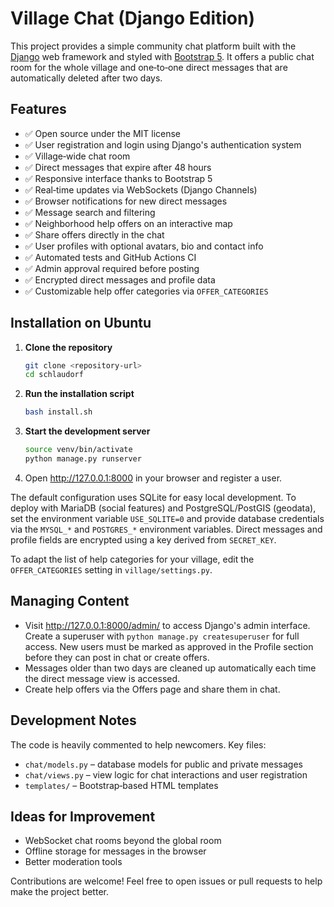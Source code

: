 # Village Chat (Django Edition)

This project provides a simple community chat platform built with the
[Django](https://www.djangoproject.com/) web framework and styled with
[Bootstrap&nbsp;5](https://getbootstrap.com/).  It offers a public chat room for the
whole village and one‑to‑one direct messages that are automatically deleted
after two days.

## Features

- ✅ Open source under the MIT license
- ✅ User registration and login using Django's authentication system
- ✅ Village‑wide chat room
- ✅ Direct messages that expire after 48 hours
- ✅ Responsive interface thanks to Bootstrap 5
- ✅ Real‑time updates via WebSockets (Django Channels)
- ✅ Browser notifications for new direct messages
- ✅ Message search and filtering
- ✅ Neighborhood help offers on an interactive map
- ✅ Share offers directly in the chat
- ✅ User profiles with optional avatars, bio and contact info
- ✅ Automated tests and GitHub Actions CI
- ✅ Admin approval required before posting
- ✅ Encrypted direct messages and profile data
- ✅ Customizable help offer categories via `OFFER_CATEGORIES`

## Installation on Ubuntu

1. **Clone the repository**
   ```bash
   git clone <repository-url>
   cd schlaudorf
   ```
2. **Run the installation script**
   ```bash
   bash install.sh
   ```
3. **Start the development server**
   ```bash
   source venv/bin/activate
   python manage.py runserver
   ```
4. Open <http://127.0.0.1:8000> in your browser and register a user.

The default configuration uses SQLite for easy local development.  To deploy
with MariaDB (social features) and PostgreSQL/PostGIS (geodata), set the
environment variable `USE_SQLITE=0` and provide database credentials via the
`MYSQL_*` and `POSTGRES_*` environment variables.  Direct messages and profile
fields are encrypted using a key derived from `SECRET_KEY`.

To adapt the list of help categories for your village, edit the
`OFFER_CATEGORIES` setting in `village/settings.py`.

## Managing Content

- Visit <http://127.0.0.1:8000/admin/> to access Django's admin interface.
  Create a superuser with `python manage.py createsuperuser` for full access.
  New users must be marked as approved in the Profile section before they can
  post in chat or create offers.
- Messages older than two days are cleaned up automatically each time the
  direct message view is accessed.
- Create help offers via the Offers page and share them in chat.

## Development Notes

The code is heavily commented to help newcomers.  Key files:

- `chat/models.py` – database models for public and private messages
- `chat/views.py` – view logic for chat interactions and user registration
- `templates/` – Bootstrap‑based HTML templates

## Ideas for Improvement

- WebSocket chat rooms beyond the global room
- Offline storage for messages in the browser
- Better moderation tools

Contributions are welcome!  Feel free to open issues or pull requests to help
make the project better.
